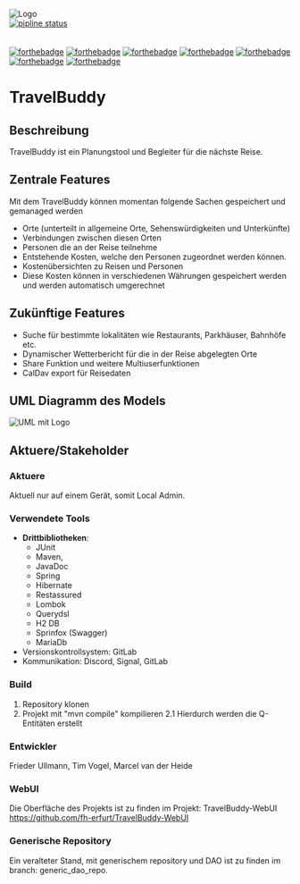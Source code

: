 ![Logo](https://gitl4b.dutches.de/fhe/java1-2/travelbuddy/-/raw/09602b1c1e2d512495568601810f0f4b3cfaa390/Logo/Travelbuddy_Logo_ohne_Schrift.png )<br>
[![pipline status](https://gitl4b.dutches.de/fhe/java1-2/travelbuddy/badges/master/pipeline.svg)](https://gitl4b.dutches.de/fhe/java1-2/travelbuddy/commits/master) <br><br>  
[![forthebadge](https://forthebadge.com/images/badges/fuck-it-ship-it.svg)](https://forthebadge.com) [![forthebadge](https://forthebadge.com/images/badges/as-seen-on-tv.svg)](https://forthebadge.com) [![forthebadge](https://forthebadge.com/images/badges/winter-is-coming.svg)](https://forthebadge.com) [![forthebadge](https://forthebadge.com/images/badges/designed-in-ms-paint.svg)](https://forthebadge.com) [![forthebadge](https://forthebadge.com/images/badges/contains-cat-gifs.svg)](https://forthebadge.com) [![forthebadge](https://forthebadge.com/images/badges/uses-badges.svg)](https://forthebadge.com) [![forthebadge](https://forthebadge.com/images/badges/compatibility-betamax.svg)](https://forthebadge.com)  
  

  
# TravelBuddy   
  
## Beschreibung  

TravelBuddy ist ein Planungstool und Begleiter für die nächste Reise.    

## Zentrale Features

Mit dem TravelBuddy können momentan folgende Sachen gespeichert und gemanaged werden <br>  
* Orte (unterteilt in allgemeine Orte, Sehenswürdigkeiten und Unterkünfte)
* Verbindungen zwischen diesen Orten
* Personen die an der Reise teilnehme
* Entstehende Kosten, welche den Personen zugeordnet werden können. 
* Kostenübersichten zu Reisen und Personen
* Diese Kosten können in verschiedenen Währungen gespeichert werden und werden automatisch umgerechnet
  
## Zukünftige Features
  
* Suche für bestimmte lokalitäten wie Restaurants, Parkhäuser, Bahnhöfe etc.  
* Dynamischer Wetterbericht für die in der Reise abgelegten Orte
* Share Funktion und weitere Multiuserfunktionen
* CalDav export für Reisedaten
  
  
## UML Diagramm des Models
![UML mit Logo](https://gitl4b.dutches.de/fhe/java1-2/travelbuddy/-/raw/rest/documents/UML_Java_final%20mit%20Logo.png)
## Aktuere/Stakeholder  
  
### Aktuere  
Aktuell nur auf einem Gerät, somit Local Admin.  
  
### Verwendete Tools  
- **Drittbibliotheken**:
	- JUnit
	- Maven, 
	- JavaDoc
	- Spring
	- Hibernate
	- Restassured
	- Lombok
	- Querydsl
	- H2 DB
	- Sprinfox (Swagger)
	- MariaDb
- Versionskontrollsystem: GitLab  
- Kommunikation: Discord, Signal, GitLab

### Build
1. Repository klonen
2. Projekt mit "mvn compile" kompilieren
2.1 Hierdurch werden die Q-Entitäten erstellt

### Entwickler
Frieder Ullmann, Tim Vogel, Marcel van der Heide 

### WebUI
Die Oberfläche des Projekts ist zu finden im Projekt: TravelBuddy-WebUI
https://github.com/fh-erfurt/TravelBuddy-WebUI

### Generische Repository
Ein veralteter Stand, mit generischem repository und DAO ist zu finden im branch: generic_dao_repo.
